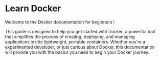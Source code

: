 # Learn Docker

Welcome to the Docker documentation for beginners !

This guide is designed to help you get started with Docker, a powerful tool that simplifies the process of creating, deploying, and managing applications inside lightweight, portable containers. Whether you're a experimented developer, or just curious about Docker, this documentation will provide you with the basics you need to begin your Docker journey.